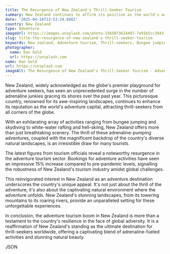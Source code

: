 ```yaml
---
title: The Resurgence of New Zealand's Thrill-Seeker Tourism
summary: New Zealand continues to affirm its position as the world's adventure capital, witnessing a surge in thrill-seekers over the past year. The country's adventure tourism sector has experienced a 15% increase in bookings compared to pre-pandemic levels.
date: '2025-04-18T13:53:24.666Z'
country: New Zealand
type: Adventure
imageUrl: https://images.unsplash.com/photo-1565073624497-7e91b5cc3843
slug: title-the-resurgence-of-new-zealand-s-thrill-seeker-tourism
keywords: New zealand, Adventure tourism, Thrill-seekers, Bungee jumping, Skydiving, White-water rafting, Heli-skiing, International, Worldwide, Global destinations, World travel, Outdoor activities, Adventure sports, Hiking, Trekking
photographer:
  name: Dan Gold
  url: https://unsplash.com
name: Dan Gold
url: https://unsplash.com
imageAlt: The Resurgence of New Zealand's Thrill-Seeker Tourism - Adventure Guide | Photo by Dan Gold
---
```


New Zealand, widely acknowledged as the globe's premier playground for adventure seekers, has seen an unprecedented surge in the number of adrenaline junkies gracing its shores over the past year. This picturesque country, renowned for its awe-inspiring landscapes, continues to enhance its reputation as the world's adventure capital, attracting thrill-seekers from all corners of the globe.

With an exhilarating array of activities ranging from bungee jumping and skydiving to white-water rafting and heli-skiing, New Zealand offers more than just breathtaking scenery. The thrill of these adrenaline-pumping adventures, coupled with the magnificent backdrop of the country's diverse natural landscapes, is an irresistible draw for many tourists.

The latest figures from tourism officials reveal a noteworthy resurgence in the adventure tourism sector. Bookings for adventure activities have seen an impressive 15% increase compared to pre-pandemic levels, signalling the robustness of New Zealand's tourism industry amidst global challenges.

This reinvigorated interest in New Zealand as an adventure destination underscores the country's unique appeal. It's not just about the thrill of the adventure; it's also about the captivating natural environment where the adventure unfolds. New Zealand's stunning landscapes, from its towering mountains to its roaring rivers, provide an unparalleled setting for these unforgettable experiences.

In conclusion, the adventure tourism boom in New Zealand is more than a testament to the country's resilience in the face of global adversity. It is a reaffirmation of New Zealand's standing as the ultimate destination for thrill-seekers worldwide, offering a captivating blend of adrenaline-fueled activities and stunning natural beauty.

JSON